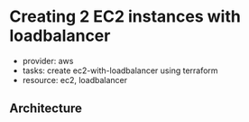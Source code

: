 # Creating 2 EC2 instances with loadbalancer
 - provider: aws
 - tasks: create ec2-with-loadbalancer using terraform
 - resource: ec2, loadbalancer

## Architecture